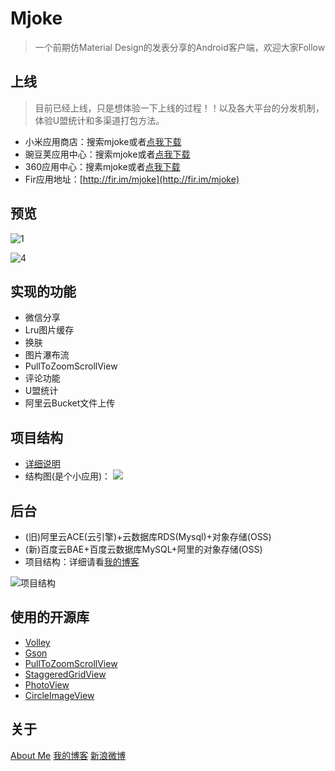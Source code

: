# Mjoke

> 一个前期仿Material Design的发表分享的Android客户端，欢迎大家Follow

## 上线

> 目前已经上线，只是想体验一下上线的过程！！以及各大平台的分发机制，体验U盟统计和多渠道打包方法。

* 小米应用商店：搜索mjoke或者[点我下载](http://app.mi.com/detail/113066)
* 豌豆荚应用中心：搜索mjoke或者[点我下载](http://www.wandoujia.com/apps/app.jiyi.com.mjoke)
* 360应用中心：搜素mjoke或者[点我下载](http://shouji.360tpcdn.com/150917/806c975d3c51250c605ac6970cff9da9/app.jiyi.com.mjoke_2.apk)
* Fir应用地址：[http://fir.im/mjoke](http://fir.im/mjoke)

## 预览

![1](http://7xknpe.com1.z0.glb.clouddn.com/123.jpg)

![4](http://7xknpe.com1.z0.glb.clouddn.com/456.jpg)

## 实现的功能

* 微信分享
* Lru图片缓存
* 换肤
* 图片瀑布流
* PullToZoomScrollView
* 评论功能
* U盟统计
* 阿里云Bucket文件上传

## 项目结构
* [详细说明](http://jiyiren.github.io/2015/09/18/Mjoke%20app%E7%9A%84%E5%BC%80%E5%8F%91/)
* 结构图(是个小应用)：
![](http://7xknpe.com1.z0.glb.clouddn.com/javafile2222222.png)

## 后台

* (旧)阿里云ACE(云引擎)+云数据库RDS(Mysql)+对象存储(OSS)
* (新)百度云BAE+百度云数据库MySQL+阿里的对象存储(OSS)
* 项目结构：详细请看[我的博客](http://jiyiren.github.io/2015/09/18/Mjoke%20app%E7%9A%84%E5%BC%80%E5%8F%91/)
	
![项目结构](http://img.blog.csdn.net/20150918143202630)


## 使用的开源库

* [Volley](https://github.com/mcxiaoke/android-volley)
* [Gson](https://github.com/google/gson)
* [PullToZoomScrollView](https://github.com/jiyiren/PullToZoomScrollView)
* [StaggeredGridView](https://github.com/maurycyw/StaggeredGridView)
* [PhotoView](https://github.com/chrisbanes/PhotoView)
* [CircleImageView](https://github.com/hdodenhof/CircleImageView)


## 关于

[About Me](http://jiyiren.github.io/about/)
[我的博客](http://jiyiren.github.io/)
[新浪微博](http://weibo.com/jiyi1459050189)

